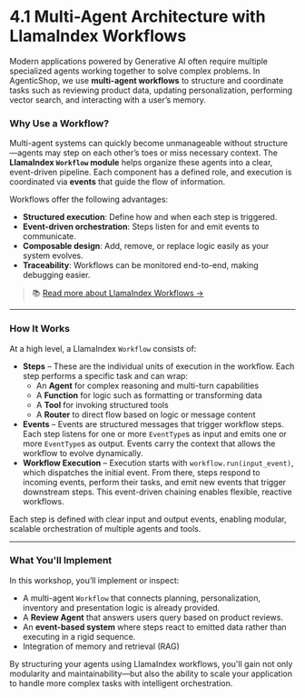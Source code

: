 # 4.1 Multi-Agent Architecture with LlamaIndex Workflows

Modern applications powered by Generative AI often require multiple specialized agents working together to solve complex problems. In AgenticShop, we use **multi-agent workflows** to structure and coordinate tasks such as reviewing product data, updating personalization, performing vector search, and interacting with a user’s memory.

### Why Use a Workflow?

Multi-agent systems can quickly become unmanageable without structure—agents may step on each other’s toes or miss necessary context. The **LlamaIndex `Workflow` module** helps organize these agents into a clear, event-driven pipeline. Each component has a defined role, and execution is coordinated via **events** that guide the flow of information.

Workflows offer the following advantages:

- **Structured execution**: Define how and when each step is triggered.
- **Event-driven orchestration**: Steps listen for and emit events to communicate.
- **Composable design**: Add, remove, or replace logic easily as your system evolves.
- **Traceability**: Workflows can be monitored end-to-end, making debugging easier.

> 📚 [Read more about LlamaIndex Workflows →](https://docs.llamaindex.ai/en/stable/module_guides/workflow/)

---

### How It Works

At a high level, a LlamaIndex `Workflow` consists of:

- **Steps** – These are the individual units of execution in the workflow. Each step performs a specific task and can wrap:
    - An **Agent** for complex reasoning and multi-turn capabilities
    - A **Function** for logic such as formatting or transforming data
    - A **Tool** for invoking structured tools
    - A **Router** to direct flow based on logic or message content
- **Events** – Events are structured messages that trigger workflow steps. Each step listens for one or more `EventType`s as input and emits one or more `EventType`s as output. Events carry the context that allows the workflow to evolve dynamically.
- **Workflow Execution** – Execution starts with `workflow.run(input_event)`, which dispatches the initial event. From there, steps respond to incoming events, perform their tasks, and emit new events that trigger downstream steps. This event-driven chaining enables flexible, reactive workflows.

Each step is defined with clear input and output events, enabling modular, scalable orchestration of multiple agents and tools.

---

### What You'll Implement

In this workshop, you’ll implement or inspect:

- A multi-agent `Workflow` that connects planning, personalization, inventory and presentation logic is already provided.
- A **Review Agent** that answers users query based on product reviews.
- An **event-based system** where steps react to emitted data rather than executing in a rigid sequence.
- Integration of memory and retrieval (RAG)

By structuring your agents using LlamaIndex workflows, you'll gain not only modularity and maintainability—but also the ability to scale your application to handle more complex tasks with intelligent orchestration.
